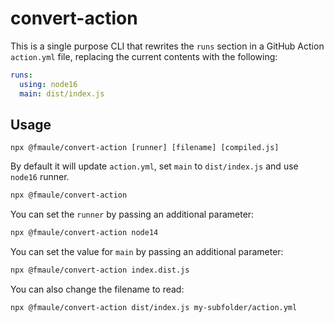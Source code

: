 # convert-action

This is a single purpose CLI that rewrites the `runs` section in a GitHub Action `action.yml` file, replacing the current contents with the following:

```yaml
runs:
  using: node16
  main: dist/index.js
```

## Usage
`npx @fmaule/convert-action [runner] [filename] [compiled.js]`

By default it will update `action.yml`, set `main` to `dist/index.js` and use `node16` runner.

```bash
npx @fmaule/convert-action
```

You can set the `runner` by passing an additional parameter:

```bash
npx @fmaule/convert-action node14
```

You can set the value for `main` by passing an additional parameter:

```bash
npx @fmaule/convert-action index.dist.js
```

You can also change the filename to read:

```bash
npx @fmaule/convert-action dist/index.js my-subfolder/action.yml
```
